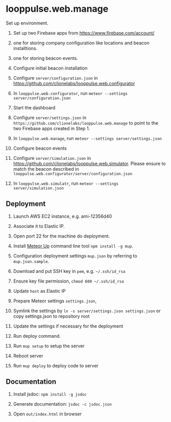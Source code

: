 looppulse.web.manage
====================

Set up environment.

1. Set up two Firebase apps from https://www.firebase.com/account/
  1. one for storing company configuration like locations and beacon installtions.
  2. one for storing beacon events.

2. Configure initial beacon installation  
  1. Configure `server/configuration.json` in https://github.com/clionelabs/looppulse.web.configurator  
  2. In `looppulse.web.configurator`, run `meteor --settings server/configuration.json`

3. Start the dashboard  
  1. Configure `server/settings.json` in `https://github.com/clionelabs/looppulse.web.manage` to point to the two Firebase apps created in Step 1.  
  2. In `looppulse.web.manage`, run `meteor --settings server/settings.json`

4. Configure beacon events  
  1. Configure `server/simulation.json` in https://github.com/clionelabs/looppulse.web.simulator. Please ensure to match the beacon described in `looppulse.web.configurator/server/configuration.json`  
  2. In `looppulse.web.simulatr`, run `meteor --settings server/simulation.json`


## Deployment

1. Launch AWS EC2 instance, e.g. ami-12356d40
  1. Associate it to Elastic IP.
  2. Open port 22 for the machine do deployment.

2. Install [Meteor Up](https://github.com/arunoda/meteor-up) command line tool `npm install -g mup`.

3. Configuration deployment settings `mup.json` by referring to `mup.json.sample`.
  1. Download and put SSH key in `pem`, e.g. `~/.ssh/id_rsa`
  2. Ensure key file permission, `chmod 600 ~/.ssh/id_rsa`
  3. Update `host` as Elastic IP

4. Prepare Meteor settings `settings.json`,
  1. Symlink the settings by `ln -s server/settings.json settings.json` or copy settings.json to repository root
  2. Update the settings if necessary for the deployment

5. Run deploy command.
  1. Run `mup setup` to setup the server
  2. Reboot server
  3. Run `mup deploy` to deploy code to server


## Documentation

1. Install jsdoc: `npm install -g jsdoc`

2. Generate documentation: `jsdoc -c jsdoc.json`

3. Open `out/index.html` in browser
